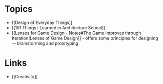 # Topics
* [[Design of Everyday Things]]
* [[101 Things I Learned in Architecture School]]
* [[Lenses for Game Design - Notes#The Game Improves through Iteration|Lenses of Game Design]] - offers some principles for designing -- brainstorming and prototyping

# Links
* [[Creativity]]